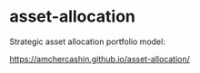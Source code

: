 # asset-allocation
Strategic asset allocation portfolio model:

https://amchercashin.github.io/asset-allocation/
